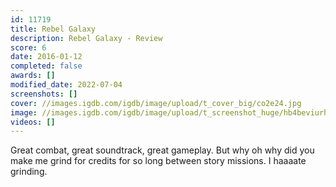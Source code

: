 ```yaml
---
id: 11719
title: Rebel Galaxy
description: Rebel Galaxy - Review
score: 6
date: 2016-01-12
completed: false
awards: []
modified_date: 2022-07-04
screenshots: []
cover: //images.igdb.com/igdb/image/upload/t_cover_big/co2e24.jpg
image: //images.igdb.com/igdb/image/upload/t_screenshot_huge/hb4beviurhauhd5qcbl5.jpg
videos: []
---
```

Great combat, great soundtrack, great gameplay. But why oh why did you make me grind for credits for so long between story missions. I haaaate grinding.